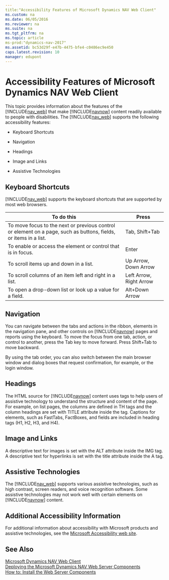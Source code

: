 ```yaml
---
title:"Accessibility Features of Microsoft Dynamics NAV Web Client"
ms.custom: na
ms.date: 06/05/2016
ms.reviewer: na
ms.suite: na
ms.tgt_pltfrm: na
ms.topic: article
ms-prod:"dynamics-nav-2017"
ms.assetid: bc53d29f-e47b-4475-bfe4-c0486ec9e450
caps.latest.revision: 10
manager: edupont
---
```

# Accessibility Features of Microsoft Dynamics NAV Web Client
This topic provides information about the features of the [!INCLUDE[nav_web](includes/nav_web_md.md)] that make [!INCLUDE[navnow](includes/navnow_md.md)] content readily available to people with disabilities. The [!INCLUDE[nav_web](includes/nav_web_md.md)] supports the following accessibility features:  
  
-   Keyboard Shortcuts  
  
-   Navigation  
  
-   Headings  
  
-   Image and Links  
  
-   Assistive Technologies  
  
##  <a name="Keyboard"></a> Keyboard Shortcuts  
 [!INCLUDE[nav_web](includes/nav_web_md.md)] supports the keyboard shortcuts that are supported by most web browsers.  
  
|To do this|Press|  
|----------------|-----------|  
|To move focus to the next or previous control or element on a page, such as buttons, fields, or items in a list.|Tab, Shift\+Tab|  
|To enable or access the element or control that is in focus.|Enter|  
|To scroll items up and down in a list.|Up Arrow, Down Arrow|  
|To scroll columns of an item left and right in a list.|Left Arrow, Right Arrow|  
|To open a drop\-down list or look up a value for a field.|Alt\+Down Arrow|  
  
##  <a name="Navigation"></a> Navigation  
 You can navigate between the tabs and actions in the ribbon, elements in the navigation pane, and other controls on [!INCLUDE[navnow](includes/navnow_md.md)] pages and reports using the keyboard. To move the focus from one tab, action, or control to another, press the Tab key to move forward. Press Shift\+Tab to move backward.  
  
 By using the tab order, you can also switch between the main browser window and dialog boxes that request confirmation, for example, or the login window.  
  
##  <a name="Headings"></a> Headings  
 The HTML source for [!INCLUDE[navnow](includes/navnow_md.md)] content uses tags to help users of assistive technology to understand the structure and content of the page. For example, on list pages, the columns are defined in TH tags and the column headings are set with TITLE attribute inside the tag. Captions for elements, such as FastTabs, FactBoxes, and fields are included in heading tags \(H1, H2, H3, and H4\).  
  
##  <a name="Images"></a> Image and Links  
 A descriptive text for images is set with the ALT attribute inside the IMG tag. A descriptive text for hyperlinks is set with the title attribute inside the A tag.  
  
##  <a name="AssistiveTech"></a> Assistive Technologies  
 The [!INCLUDE[nav_web](includes/nav_web_md.md)] supports various assistive technologies, such as high contrast, screen readers, and voice recognition software. Some assistive technologies may not work well with certain elements on [!INCLUDE[navnow](includes/navnow_md.md)] content.  
  
## Additional Accessibility Information  
 For additional information about accessibility with Microsoft products and assistive technologies, see the [Microsoft Accessibility web site](http://go.microsoft.com/fwlink/?LinkID=251222).  
  
## See Also  
 [Microsoft Dynamics NAV Web Client](Microsoft-Dynamics-NAV-Web-Client.md)   
 [Deploying the Microsoft Dynamics NAV Web Server Components](Deploying-the-Microsoft-Dynamics-NAV-Web-Server-Components.md)   
 [How to: Install the Web Server Components](../Topic/How%20to:%20Install%20the%20Web%20Server%20Components.md)